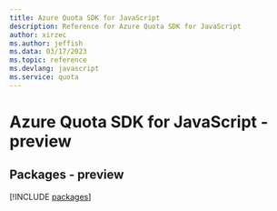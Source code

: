 ```yaml
---
title: Azure Quota SDK for JavaScript
description: Reference for Azure Quota SDK for JavaScript
author: xirzec
ms.author: jeffish
ms.data: 03/17/2023
ms.topic: reference
ms.devlang: javascript
ms.service: quota
---
```

# Azure Quota SDK for JavaScript - preview
## Packages - preview
[!INCLUDE [packages](quota-index.md)]